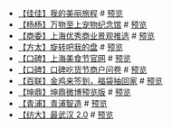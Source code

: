 
* [【佳佳】我的美丽旅程](https://github.com/foreverZ133/small-works/tree/master/1/jj-nice-travel/) # [预览](https://foreverz133.github.io/small-works/1/jj-nice-travel/1.html)
* [【杨杨】万物至上宠物纪念馆](https://github.com/foreverZ133/small-works/tree/master/1/yy-petwwzs/) # [预览](https://foreverz133.github.io/small-works/1/yy-petwwzs/)
* [【商委】上海优秀商业景观推选](https://github.com/foreverZ133/small-works/tree/master/1/sw-building-0118/) # [预览](https://foreverz133.github.io/small-works/1/sw-building-0118/)
* [【方太】旋转吧我的盘](https://github.com/foreverZ133/small-works/tree/master/1/ft-roll-prize/) # [预览](https://foreverz133.github.io/small-works/1/ft-roll-prize/)
* [【口碑】上海美食节官网](https://github.com/foreverZ133/small-works/tree/master/1/koubei-foodie/) # [预览](https://foreverz133.github.io/small-works/1/koubei-foodie/)
* [【口碑】口碑吃货节商户问卷](https://github.com/foreverZ133/small-works/tree/master/1/koubei-question/) # [预览](https://foreverz133.github.io/small-works/1/koubei-question/)
* [【百联】金鸡来签到，福袋抽回家](https://github.com/foreverZ133/small-works/tree/master/1/bb-lucky-bag/) # [预览](https://foreverz133.github.io/small-works/1/bb-lucky-bag/)
* [【坤鼎】坤鼎微博预览版](https://github.com/foreverZ133/small-works/tree/master/1/kdc-knowledge/) # [预览](https://foreverz133.github.io/small-works/1/kdc-knowledge/)
* [【青浦】青浦智造](https://github.com/foreverZ133/small-works/tree/master/1/qp-factory-map/) # [预览](https://foreverz133.github.io/small-works/1/qp-factory-map/)
* [【纺大】最武汉 2.0](https://github.com/foreverZ133/small-works/tree/master/1/wtu-wuhan-2/) # [预览](https://foreverz133.github.io/small-works/1/wtu-wuhan-2/)